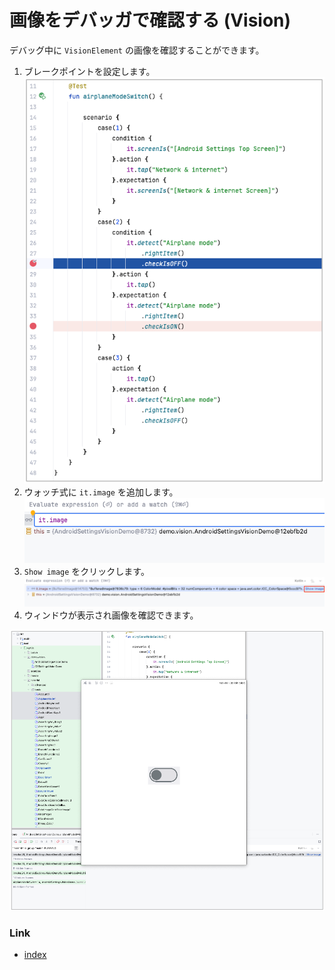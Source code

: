 # 画像をデバッガで確認する (Vision)

デバッグ中に `VisionElement` の画像を確認することができます。

1. ブレークポイントを設定します。 <br>![](_images/debugger_set_break_point.png)
2. ウォッチ式に `it.image` を追加します。 <br>![](_images/debugger_add_watch.png)
3. `Show image` をクリックします。 <br>![](_images/debugger_show_image.png)
4. ウィンドウが表示され画像を確認できます。

![](_images/debugger_image_window.png)

### Link

- [index](../../../index_ja.md)


